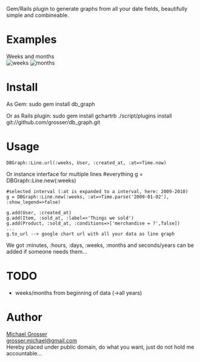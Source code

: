 Gem/Rails plugin to generate graphs from all your date fields, beautifully simple and combineable.

Examples
========
Weeks and months  
![weeks](http://chart.apis.google.com/chart?chxl=0:|0||||||||||10||||||||||20||||||||||30||||||||||40||||||||||50|||1:|5|14|24|33|42|52|61|70|80|89&cht=lc&chs=445x400&chd=s:MOQLIKNMKMQNROTLIMLMNPPOKPJKKLNORNJKKOOo281ztr1yTROND,IMQJORQJKPMKNNOLONKKMKLMNNVMPKNLQONMKORkv3t7v609JGLNH&chco=dd0099,aa9944&chxt=x,y)
![months](http://chart.apis.google.com/chart?chxl=0:|1|2|3|4|5|6|7|8|9|10|11|12|1:|68|100|133|165|198|230|263|295|328|360&cht=lc&chs=445x400&chdl=Product+created_at|Product+updated_at&chd=s:PMQNOOMON9yQ,OMONNNQPQ34L&chco=dd0099,aa9944&chxt=x,y)

Install
=======
As Gem:
    sudo gem install db_graph

Or as Rails plugin:
    sudo gem install gchartrb
    ./script/plugins install git://github.com/grosser/db_graph.git


Usage
=====
    DBGraph::Line.url(:weeks, User, :created_at, :at=>Time.now)

Or instance interface for multiple lines
    #everything
    g = DBGraph::Line.new(:weeks)

    #selected interval (:at is expanded to a interval, here: 2009-2010)
    g = DBGraph::Line.new(:weeks, :at=>Time.parse('2009-01-02'), :show_legend=>false)
    
    g.add(User, :created_at)
    g.add(Item, :sold_at, :label=>'Things we sold')
    g.add(Product, :sold_at, :conditions=>['merchandise = ?',false])
    ...
    g.to_url --> google chart url with all your data as line graph

We got :minutes, :hours, :days, :weeks, :months and seconds/years can be added if someone needs them...

TODO
====
 - weeks/months from beginning of data (->all years)

Author
======
[Michael Grosser](http://pragmatig.wordpress.com)  
grosser.michael@gmail.com  
Hereby placed under public domain, do what you want, just do not hold me accountable...